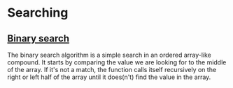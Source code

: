 # Searching

## [Binary search](./src/binary_search.cairo)

The binary search algorithm is a simple search in an ordered array-like compound. It starts by comparing the value we are looking for to the middle of the array. If it's not a match, the function calls itself recursively on the right or left half of the array until it does(n't) find the value in the array.
